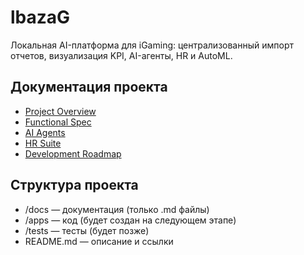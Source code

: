 # lbazaG

Локальная AI-платформа для iGaming: централизованный импорт отчетов, визуализация KPI, AI-агенты, HR и AutoML.

## Документация проекта

- [Project Overview](docs/PROJECT_OVERVIEW.md)
- [Functional Spec](docs/FUNCTIONAL_SPEC.md)
- [AI Agents](docs/AI_AGENTS.md)
- [HR Suite](docs/HR_SUITE_DOC.md)
- [Development Roadmap](docs/DEV_ROADMAP.md)

## Структура проекта

- /docs — документация (только .md файлы)
- /apps — код (будет создан на следующем этапе)
- /tests — тесты (будет позже)
- README.md — описание и ссылки